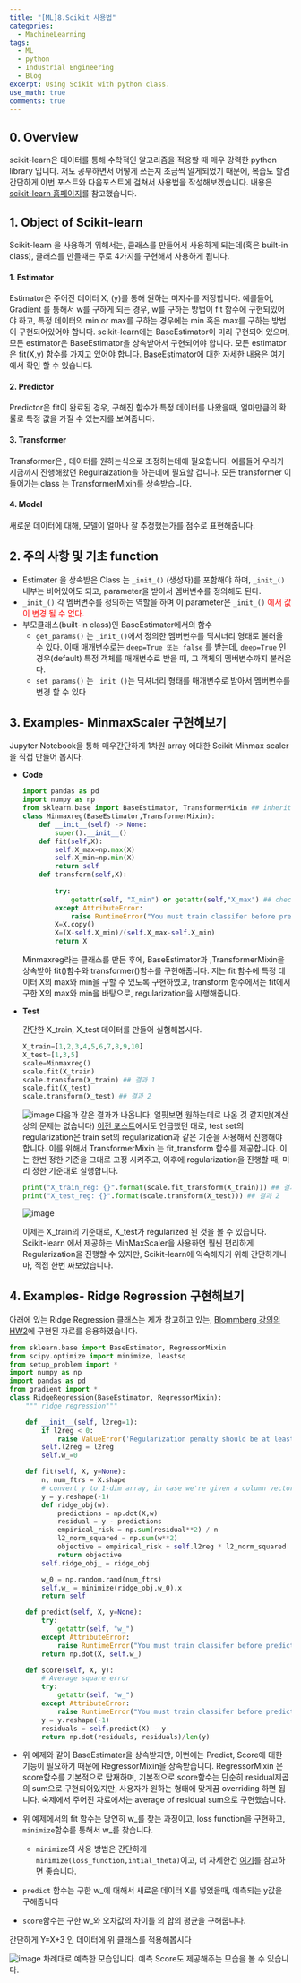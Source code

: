 ```yaml
---
title: "[ML]8.Scikit 사용법"
categories:
  - MachineLearning
tags:
  - ML
  - python
  - Industrial Engineering
  - Blog
excerpt: Using Scikit with python class.
use_math: true
comments: true
---
```


## 0. Overview
scikit-learn은 데이터를 통해 수학적인 알고리즘을 적용할 때 매우 강력한 python library 입니다. 저도 공부하면서 어떻게 쓰는지 조금씩 알게되었기 때문에, 복습도 할겸 간단하게 이번 포스트와 다음포스트에 걸쳐서 사용법을 작성해보겠습니다. 내용은 [scikit-learn 홈페이지](https://scikit-learn.org/stable/developers/develop.html)를 참고했습니다.

## 1. Object of Scikit-learn
Scikit-learn 을 사용하기 위해서는, 클래스를 만들어서 사용하게 되는데(혹은 built-in class), 클래스를 만들때는  주로 4가지를 구현해서 사용하게 됩니다.

#### 1. Estimator
Estimator은 주어진 데이터 X, (y)를 통해 원하는 미지수를 저장합니다. 예를들어, Gradient 를 통해서 w를 구하게 되는 경우, w를 구하는 방법이 fit 함수에 구현되있어야 하고, 특정 데이터의 min or max를 구하는 경우에는 min 혹은 max를 구하는 방법이 구현되어있어야 합니다.
scikit-learn에는 BaseEstimator이 미리 구현되어 있으며, 모든 estimator은 BaseEstimator을 상속받아서 구현되어야 합니다. 모든 estimator은 fit(X,y) 함수를 가지고 있어야 합니다.
BaseEstimator에 대한 자세한 내용은 [여기](https://scikit-learn.org/stable/developers/develop.html)에서 확인 할 수 있습니다.

#### 2. Predictor
Predictor은 fit이 완료된 경우, 구해진 함수가 특정 데이터를 나왔을때, 얼마만큼의 확률로 특정 값을 가질 수 있는지를 보여줍니다. 

#### 3. Transformer
Transformer은 , 데이터를 원하는식으로 조정하는데에 필요합니다. 예를들어 우리가 지금까지 진행해왔던 Regulraization을 하는데에 필요할 겁니다. 모든 transformer 이들어가는 class 는  TransformerMixin를 상속받습니다. 

#### 4. Model
새로운 데이터에 대해, 모델이 얼마나 잘 추정했는가를 점수로 표현해줍니다.


## 2. 주의 사항 및 기초 function

- Estimater 을 상속받은 Class 는 ```_init_()``` (생성자)를  포함해야 하며, ```_init_()``` 내부는 비어있어도 되고, parameter을 받아서 멤버변수를 정의해도 된다. 
-  ```_init_()``` 각 멤버변수를 정의하는 역할을 하며 이 parameter은 ```_init_()``` <span style="color:red">에서 값이 변경 될 수 없다.</span>
- 부모클래스(built-in class)인 BaseEstimater에서의 함수
  - ```get_params()``` 는 ```_init_()```에서 정의한 멤버변수를 딕셔너리 형태로 불러올 수 있다. 이때 매개변수로는 ```deep=True 또는 false``` 를 받는데, ```deep=True``` 인 경우(default) 특정 객체를 매개변수로 받을 때, 그 객체의 멤버변수까지 불러온다.
  - ```set_params()``` 는   ```_init_()```는 딕셔너리 형태를 매개변수로 받아서 멤버변수를 변경 할 수 있다




## 3. Examples- MinmaxScaler 구현해보기

Jupyter Notebook을 통해 매우간단하게 1차원 array 에대한 Scikit Minmax scaler을 직접 만들어 봅시다.
- __Code__

  ```python
  import pandas as pd
  import numpy as np
  from sklearn.base import BaseEstimator, TransformerMixin ## inheritance..
  class Minmaxreg(BaseEstimator,TransformerMixin):
      def __init__(self) -> None:
          super().__init__()
      def fit(self,X):
          self.X_max=np.max(X)
          self.X_min=np.min(X)
          return self
      def transform(self,X):
          
          try:
              getattr(self, "X_min") or getattr(self,"X_max") ## checking if fitted
          except AttributeError:
              raise RuntimeError("You must train classifer before predicting data!")
          X=X.copy()
          X=(X-self.X_min)/(self.X_max-self.X_min)
          return X
  ```
  Minmaxreg라는 클래스를 만든 후에, BaseEstimator과 ,TransformerMixin을 상속받아 fit()함수와 transformer()함수를 구현해줍니다.
  저는 fit 함수에 특정 데이터 X의 max와 min을 구할 수 있도록 구현하였고, transform 함수에서는 fit에서 구한 X의 max와 min을 바탕으로, regularization을 시행해줍니다.

- __Test__ 

  간단한 X_train, X_test 데이터를 만들어 실험해봅시다.

  ```python
  X_train=[1,2,3,4,5,6,7,8,9,10]
  X_test=[1,3,5]
  scale=Minmaxreg()
  scale.fit(X_train)
  scale.transform(X_train) ## 결과 1
  scale.fit(X_test)
  scale.transform(X_test) ## 결과 2
  ```
  ![image](https://user-images.githubusercontent.com/75593825/141425552-723248c0-cb27-45fd-8310-84bb01a289ce.png)
  다음과 같은 결과가 나옵니다. 얼핏보면 원하는데로 나온 것 같지만(계산상의 문제는 없습니다) [이전 포스트](https://lookbackjh.github.io/machinelearning/Examples/)에서도 언급했던 대로, test set의 regularization은 train set의 regularization과 같은 기준을 사용해서 진행해야 합니다. 이를 위해서 
  TransformerMixin 는 fit_transform 함수를 제공합니다. 이는 한번 정한 기준을 그대로 고정 시켜주고, 이후에 regularization을 진행할 때, 미리 정한 기준대로 실행합니다.  

  ```python
  print("X_train_reg: {}".format(scale.fit_transform(X_train))) ## 결과 1
  print("X_test_reg: {}".format(scale.transform(X_test))) ## 결과 2
  ```

  ![image](https://user-images.githubusercontent.com/75593825/141426262-40592369-accb-40f1-8518-c843b07345aa.png)

  이제는 X_train의 기준대로, X_test가 regularized 된 것을 볼 수 있습니다.
  Scikit-learn 에서 제공하는 MinMaxScaler을 사용하면 훨씬 편리하게 Regularization을 진행할 수 있지만, Scikit-learn에 익숙해지기 위해 간단하게나마, 직접 한번 짜보았습니다.


## 4. Examples- Ridge Regression 구현해보기
아래에 있는 Ridge Regression 클래스는 제가 참고하고 있는, [Blommberg 강의의 HW2](https://bloomberg.github.io/foml/#resources)에 구현된 자료를 응용하였습니다.

```python
from sklearn.base import BaseEstimator, RegressorMixin
from scipy.optimize import minimize, leastsq
from setup_problem import *
import numpy as np
import pandas as pd
from gradient import *
class RidgeRegression(BaseEstimator, RegressorMixin):
    """ ridge regression"""

    def __init__(self, l2reg=1):
        if l2reg < 0:
            raise ValueError('Regularization penalty should be at least 0.')
        self.l2reg = l2reg
        self.w_=0

    def fit(self, X, y=None):
        n, num_ftrs = X.shape
        # convert y to 1-dim array, in case we're given a column vector
        y = y.reshape(-1)
        def ridge_obj(w):
            predictions = np.dot(X,w)
            residual = y - predictions
            empirical_risk = np.sum(residual**2) / n
            l2_norm_squared = np.sum(w**2)
            objective = empirical_risk + self.l2reg * l2_norm_squared
            return objective
        self.ridge_obj_ = ridge_obj

        w_0 = np.random.rand(num_ftrs)
        self.w_ = minimize(ridge_obj,w_0).x
        return self

    def predict(self, X, y=None):
        try:
            getattr(self, "w_")
        except AttributeError:
            raise RuntimeError("You must train classifer before predicting data!")
        return np.dot(X, self.w_)

    def score(self, X, y):
        # Average square error
        try:
            getattr(self, "w_")
        except AttributeError:
            raise RuntimeError("You must train classifer before predicting data!")
        y = y.reshape(-1)
        residuals = self.predict(X) - y
        return np.dot(residuals, residuals)/len(y)
```

- 위 예제와 같이 BaseEstimater을 상속받지만, 이번에는 Predict, Score에 대한 기능이 필요하기 때문에 RegressorMixin을 상속받습니다. RegressorMixin 은 score함수를 기본적으로 탑재하며, 기본적으로 score함수는 단순히 residual제곱의 sum으로 구현되어있지만, 사용자가  원하는 형태에 맞게끔 overriding 하면 됩니다. 숙제에서 주어진 자료에서는 average of residual sum으로 구현했습니다.

- 위 예제에서의 fit 함수는 당연히 w_를 찾는 과정이고, loss function을 구현하고, ```minimize```함수를 통해서 w_를 찾습니다.
  - ```minimize```의 사용 방법은 간단하게 ```minimize(loss_function,intial_theta)```이고, 더 자세한건 [여기](https://docs.scipy.org/doc/scipy/reference/optimize.html)를 참고하면 좋습니다.
- ```predict``` 함수는 구한 w_에 대해서 새로운 데이터 X를 넣었을때, 예측되는 y값을 구해줍니다
- ```score```함수는 구한 w_와 오차값의 차이를 의 합의 평균을 구해줍니다.




간단하게 Y=X+3 인 데이터에 위 클래스를 적용해봅시다


![image](https://user-images.githubusercontent.com/75593825/141935988-e770bed7-589f-464d-a32d-de28a97e9cdc.png)
차례대로 예측한 모습입니다. 예측  Score도 제공해주는 모습을 볼 수 있습니다.



